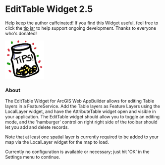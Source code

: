 EditTable Widget 2.5
==

Help keep the author caffeinated!  If you find this Widget useful, feel free to click the [tip jar](https://www.paypal.com/cgi-bin/webscr?cmd=_s-xclick&hosted_button_id=LLXK28GA2T3CG) to help support ongoing development.  Thanks to everyone who's donated!

[![paypal link](https://github.com/cmndrbensisko/LocalLayer/blob/master/images/jar.gif "thanks for your support!")](https://www.paypal.com/cgi-bin/webscr?cmd=_s-xclick&hosted_button_id=LLXK28GA2T3CG)
### About

The EditTable Widget for ArcGIS Web AppBuilder allows for editing Table layers in a FeatureService.  Add the Table layers as Feature Layers using the LocalLayer widget, and have the AttributeTable widget open and visible in your application.  The EditTable widget should allow you to toggle an editing mode, and the 'hamburger' control on right right side of the toolbar should let you add and delete records.

Note that at least one spatial layer is currently required to be added to your map via the LocalLayer widget for the map to load.

Currently no configuration is available or necessary; just hit 'OK' in the Settings menu to continue.
